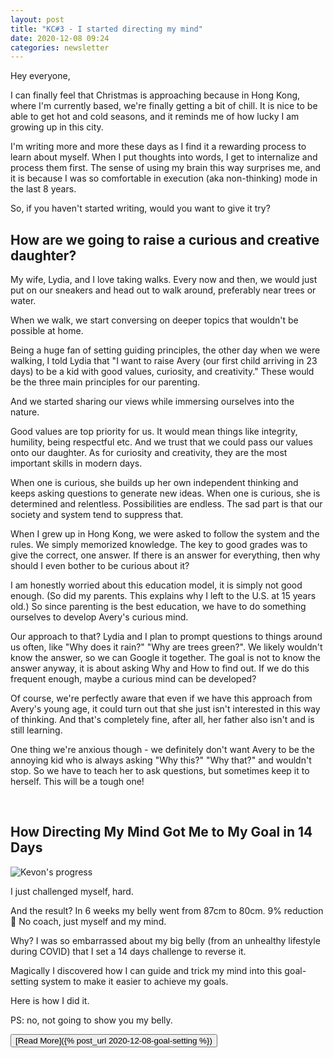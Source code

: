 ```yaml
---
layout: post
title: "KC#3 - I started directing my mind"
date: 2020-12-08 09:24
categories: newsletter
---
```


Hey everyone,

I can finally feel that Christmas is approaching because in Hong Kong, where I'm currently based, we're finally getting a bit of chill. It is nice to be able to get hot and cold seasons, and it reminds me of how lucky I am growing up in this city.

I'm writing more and more these days as I find it a rewarding process to learn about myself. When I put thoughts into words, I get to internalize and process them first. The sense of using my brain this way surprises me, and it is because I was so comfortable in execution (aka non-thinking) mode in the last 8 years.

So, if you haven't started writing, would you want to give it try?

## How are we going to raise a curious and creative daughter?

My wife, Lydia, and I love taking walks. Every now and then, we would just put on our sneakers and head out to walk around, preferably near trees or water.

When we walk, we start conversing on deeper topics that wouldn't be possible at home.

Being a huge fan of setting guiding principles, the other day when we were walking, I told Lydia that "I want to raise Avery (our first child arriving in 23 days) to be a kid with good values, curiosity, and creativity." These would be the three main principles for our parenting.

And we started sharing our views while immersing ourselves into the nature.

Good values are top priority for us. It would mean things like integrity, humility, being respectful etc. And we trust that we could pass our values onto our daughter. As for curiosity and creativity, they are the most important skills in modern days.

When one is curious, she builds up her own independent thinking and keeps asking questions to generate new ideas. When one is curious, she is determined and relentless. Possibilities are endless. The sad part is that our society and system tend to suppress that.

When I grew up in Hong Kong, we were asked to follow the system and the rules. We simply memorized knowledge. The key to good grades was to give the correct, one answer. If there is an answer for everything, then why should I even bother to be curious about it?

I am honestly worried about this education model, it is simply not good enough. (So did my parents. This explains why I left to the U.S. at 15 years old.) So since parenting is the best education, we have to do something ourselves to develop Avery's curious mind.

Our approach to that? Lydia and I plan to prompt questions to things around us often, like "Why does it rain?" "Why are trees green?". We likely wouldn't know the answer, so we can Google it together. The goal is not to know the answer anyway, it is about asking Why and How to find out. If we do this frequent enough, maybe a curious mind can be developed?

Of course, we're perfectly aware that even if we have this approach from Avery's young age, it could turn out that she just isn't interested in this way of thinking. And that's completely fine, after all, her father also isn't and is still learning.

One thing we're anxious though - we definitely don't want Avery to be the annoying kid who is always asking "Why this?" "Why that?" and wouldn't stop. So we have to teach her to ask questions, but sometimes keep it to herself. This will be a tough one!

​
## How Directing My Mind Got Me to My Goal in 14 Days

<img src="{{site.baseurl}}/assets/images/newsletters/issue003-progress.jpeg" alt="Kevon's progress" class="full-image">

I just challenged myself, hard.

And the result? In 6 weeks my belly went from 87cm to 80cm. 9% reduction 💪 No coach, just myself and my mind.

Why? I was so embarrassed about my big belly (from an unhealthy lifestyle during COVID) that I set a 14 days challenge to reverse it.

Magically I discovered how I can guide and trick my mind into this goal-setting system to make it easier to achieve my goals.

Here is how I did it.

PS: no, not going to show you my belly.

<button class="read-more">
	[Read More]({% post_url 2020-12-08-goal-setting %})
</button>
